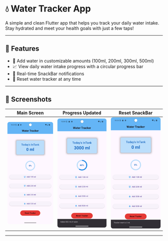# 💧 Water Tracker App

A simple and clean Flutter app that helps you track your daily water intake. Stay hydrated and meet your health goals with just a few taps!

---

## 🚀 Features

- 🧮 Add water in customizable amounts (100ml, 200ml, 300ml, 500ml)
- 📈 View daily water intake progress with a circular progress bar
- 🧾 Real-time SnackBar notifications
- 🔁 Reset water tracker at any time

---

## 📸 Screenshots

| Main Screen | Progress Updated   | Reset SnackBar  |
|-------------|--------------------|-----------------|
| ![Main](1.png) | ![Progress](2.png) | ![Reset](3.png) |

---
